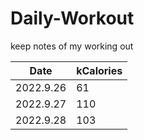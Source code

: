 # Daily-Workout
keep notes of my working out

|Date|kCalories|
|--|--|
|2022.9.26|61|
|2022.9.27|110|
|2022.9.28|103|